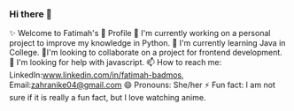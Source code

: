 ### Hi there 👋

<!--
**Fatimatulzahra/Fatimatulzahra** is a ✨ _special_ ✨ repository because its `README.md` (this file) appears on your GitHub profile.

Here are some ideas to get you started:

- 🔭 I’m currently working on ...
- 🌱 I’m currently learning ...
- 👯 I’m looking to collaborate on ...
- 🤔 I’m looking for help with ...
- 💬 Ask me about ...
- 📫 How to reach me: ...
- 😄 Pronouns: ...
- ⚡ Fun fact: ...
-->

✨ Welcome to Fatimah's 🧕 Profile
🔭 I'm currently working on a personal project to improve my knowledge in Python.
🌱 I'm currently learning Java in College.
👯I'm looking to collaborate on a project for frontend development.
🤔 I'm looking for help with javascript.
📫 How to reach me: LinkedIn:www.linkedin.com/in/fatimah-badmos, Email:zahranike04@gmail.com
😄 Pronouns: She/her
⚡ Fun fact: I am not sure if it is really a fun fact, but I love watching anime.
